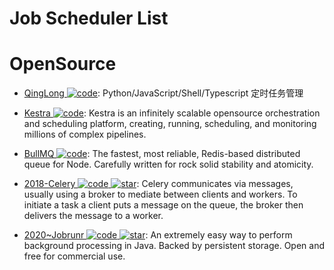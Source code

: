 # Job Scheduler List

# OpenSource

- [QingLong ![code](https://ng-tech.icu/assets/code.svg)](https://github.com/whyour/qinglong): Python/JavaScript/Shell/Typescript 定时任务管理

- [Kestra ![code](https://ng-tech.icu/assets/code.svg)](https://github.com/kestra-io/kestra): Kestra is an infinitely scalable opensource orchestration and scheduling platform, creating, running, scheduling, and monitoring millions of complex pipelines.

- [BullMQ ![code](https://ng-tech.icu/assets/code.svg)](https://github.com/taskforcesh/bullmq): The fastest, most reliable, Redis-based distributed queue for Node. Carefully written for rock solid stability and atomicity.

- [2018-Celery ![code](https://ng-tech.icu/assets/code.svg) ![star](https://img.shields.io/github/stars/celery/celery)](https://github.com/celery/celery): Celery communicates via messages, usually using a broker to mediate between clients and workers. To initiate a task a client puts a message on the queue, the broker then delivers the message to a worker.

- [2020~Jobrunr ![code](https://ng-tech.icu/assets/code.svg) ![star](https://img.shields.io/github/stars/jobrunr/jobrunr)](https://github.com/jobrunr/jobrunr): An extremely easy way to perform background processing in Java. Backed by persistent storage. Open and free for commercial use.
